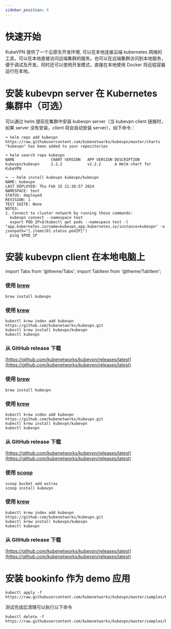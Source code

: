 ```yaml
---
sidebar_position: 0
---
```


# 快速开始

KubeVPN 提供了一个云原生开发环境, 可以在本地连接云端 kubernetes
网络的工具，可以在本地直接访问远端集群的服务。也可以在远端集群访问到本地服务，便于调试及开发。同时还可以使用开发模式，直接在本地使用
Docker 将远程容器运行在本地。

# 安装 kubevpn server 在 Kubernetes 集群中（可选）

可以通过 helm 提前在集群中安装 kubevpn server（当 kubevpn client 链接时，如果 server 没有安装，client 将会自动安装 server），如下命令：

```shell
➜ helm repo add kubevpn https://raw.githubusercontent.com/kubenetworks/kubevpn/master/charts
"kubevpn" has been added to your repositories
```

```shell
➜ helm search repo kubevpn
NAME            	CHART VERSION	APP VERSION	DESCRIPTION
kubevpn/kubevpn 	2.2.2        	v2.2.2     	A Helm chart for KubeVPN
```

```shell
➜  ~ helm install kubevpn kubevpn/kubevpn
NAME: kubevpn
LAST DEPLOYED: Thu Feb 15 21:36:57 2024
NAMESPACE: test
STATUS: deployed
REVISION: 1
TEST SUITE: None
NOTES:
1. Connect to cluster network by running these commands:
  kubevpn connect --namespace test
  export POD_IP=$(kubectl get pods --namespace test -l "app.kubernetes.io/name=kubevpn,app.kubernetes.io/instance=kubevpn" -o jsonpath="{.items[0].status.podIP}")
  ping $POD_IP
```

# 安装 kubevpn client 在本地电脑上

import Tabs from '@theme/Tabs';
import TabItem from '@theme/TabItem';

<Tabs>
  <TabItem value="macOS" label="macOS" default>

### 使用 [brew](https://brew.sh/)

```shell
brew install kubevpn
```

### 使用 [krew](https://krew.sigs.k8s.io/)

```shell
kubectl krew index add kubevpn https://github.com/kubenetworks/kubevpn.git
kubectl krew install kubevpn/kubevpn
kubectl kubevpn
```

### 从 GitHub release 下载

[https://github.com/kubenetworks/kubevpn/releases/latest](https://github.com/kubenetworks/kubevpn/releases/latest)

</TabItem>
<TabItem value="Linux" label="Linux">

### 使用 [brew](https://brew.sh/)

```shell
brew install kubevpn
```

### 使用 [krew](https://krew.sigs.k8s.io/)

```shell
kubectl krew index add kubevpn https://github.com/kubenetworks/kubevpn.git
kubectl krew install kubevpn/kubevpn
kubectl kubevpn
```

### 从 GitHub release 下载

[https://github.com/kubenetworks/kubevpn/releases/latest](https://github.com/kubenetworks/kubevpn/releases/latest)

</TabItem>

<TabItem value="Windows" label="Windows">

### 使用 [scoop](https://scoop.sh/)

```shell
scoop bucket add extras
scoop install kubevpn
```

### 使用 [krew](https://krew.sigs.k8s.io/)

```shell
kubectl krew index add kubevpn https://github.com/kubenetworks/kubevpn.git
kubectl krew install kubevpn/kubevpn
kubectl kubevpn
```

### 从 GitHub release 下载

[https://github.com/kubenetworks/kubevpn/releases/latest](https://github.com/kubenetworks/kubevpn/releases/latest)

</TabItem>

</Tabs>

# 安装 bookinfo 作为 demo 应用

```shell
kubectl apply -f https://raw.githubusercontent.com/kubenetworks/kubevpn/master/samples/bookinfo.yaml
```

测试完成后清理可以执行以下命令

```shell
kubectl delete -f https://raw.githubusercontent.com/kubenetworks/kubevpn/master/samples/bookinfo.yaml
```